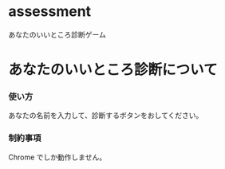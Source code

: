 # assessment
あなたのいいところ診断ゲーム

# あなたのいいところ診断について
### 使い方
あなたの名前を入力して、診断するボタンをおしてください。

### 制約事項
Chrome でしか動作しません。
